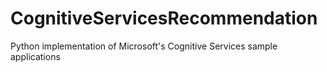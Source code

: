 # CognitiveServicesRecommendation
Python implementation of Microsoft's Cognitive Services sample applications
